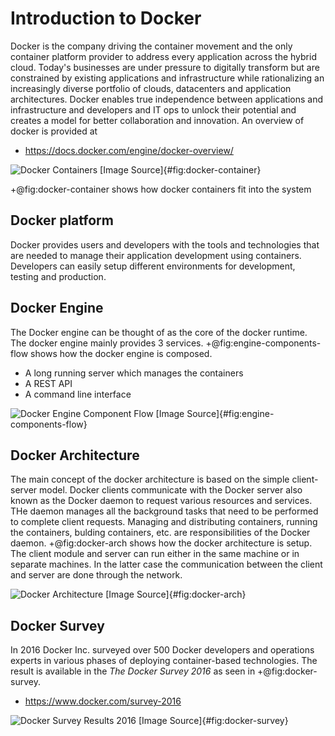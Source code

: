 # Introduction to Docker

Docker is the company driving the container movement and the only
container platform provider to address every application across the
hybrid cloud. Today's businesses are under pressure to digitally
transform but are constrained by existing applications and
infrastructure while rationalizing an increasingly diverse portfolio of
clouds, datacenters and application architectures. Docker enables true
independence between applications and infrastructure and developers and
IT ops to unlock their potential and creates a model for better
collaboration and innovation. An overview of docker is provided at

* <https://docs.docker.com/engine/docker-overview/>

![Docker Containers [[Image Source]](https://www.docker.com/sites/default/files/Package%20software%40x2.png)](images/docker-container.png){#fig:docker-container}

+@fig:docker-container shows how docker containers fit into the system
## Docker platform

Docker provides users and developers with the tools and technologies that are
needed to manage their application development using containers. Developers 
can easily setup different environments for development, testing and 
production. 

## Docker Engine

The Docker engine can be thought of as the core of the docker runtime. The 
docker engine mainly provides 3 services. +@fig:engine-components-flow shows how 
the docker engine is composed.

* A long running server which manages the containers
* A REST API
* A command line interface

![Docker Engine Component Flow [[Image Source]](https://docs.docker.com/engine/docker-overview/#docker-engine)](images/engine-components-flow.png){#fig:engine-components-flow}




## Docker Architecture

The main concept of the docker architecture is based on the simple client-server
model. Docker clients communicate with the Docker server also known as the 
Docker daemon to request various resources and services. THe daemon manages 
all the background tasks that need to be performed to complete client requests.
Managing and distributing containers, running the containers, bulding 
containers, etc. are responsibilities of the Docker daemon. +@fig:docker-arch
shows how the docker architecture is setup. The client module and server can
run either in the same machine or in separate machines. In the latter case 
the communication between the client and server are done through the network.


![Docker Architecture [[Image Source]](https://docs.docker.com/engine/docker-overview/#docker-architecture)](images/docker-architecture.png){#fig:docker-arch}



## Docker Survey

In 2016 Docker Inc. surveyed over 500 Docker developers and operations
experts in various phases of deploying container-based technologies. The
result is available in the *The Docker Survey 2016* as seen in +@fig:docker-survey.

* <https://www.docker.com/survey-2016>

![Docker Survey Results 2016 [[Image Source]](https://blog.docker.com/2016/04/the-modern-software-supply-chain-runs-on-docker/)](images/docker-survey.png){#fig:docker-survey}



